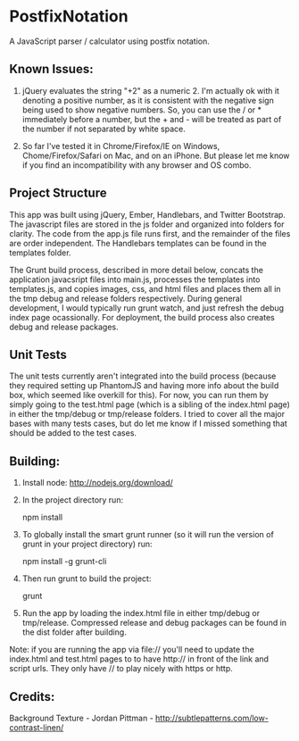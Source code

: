 PostfixNotation
===============

A JavaScript parser / calculator using postfix notation.


Known Issues:
-------------

1. jQuery evaluates the string "+2" as a numeric 2.  I'm actually ok with it denoting a positive number, as it is consistent with the negative sign being used to show negative numbers.  So, you can use the / or * immediately before a number, but the + and - will be treated as part of the number if not separated by white space.

2. So far I've tested it in Chrome/Firefox/IE on Windows, Chome/Firefox/Safari on Mac, and on an iPhone.  But please let me know if you find an incompatibility with any browser and OS combo.


Project Structure
-----------------

This app was built using jQuery, Ember, Handlebars, and Twitter Bootstrap.  The javascript files are stored in the js folder and organized into folders for clarity.  The code from the app.js file runs first, and the remainder of the files are order independent.  The Handlebars templates can be found in the templates folder.

The Grunt build process, described in more detail below, concats the application javacsript files into main.js, processes the templates into templates.js, and copies images, css, and html files and places them all in the tmp debug and release folders respectively.  During general development, I would typically run grunt watch, and just refresh the debug index page ocassionally.  For deployment, the build process also creates debug and release packages.


Unit Tests
----------

The unit tests currently aren't integrated into the build process (because they required setting up PhantomJS and having more info about the build box, which seemed like overkill for this).  For now, you can run them by simply going to the test.html page (which is a sibling of the index.html page) in either the tmp/debug or tmp/release folders.  I tried to cover all the major bases with many tests cases, but do let me know if I missed something that should be added to the test cases.


Building:
---------

1. Install node: http://nodejs.org/download/

2. In the project directory run:

    npm install

3. To globally install the smart grunt runner (so it will run the version of grunt in your project directory) run:

    npm install -g grunt-cli

4. Then run grunt to build the project:

    grunt

5. Run the app by loading the index.html file in either tmp/debug or tmp/release.  Compressed release and debug packages can be found in the dist folder after building.

Note: if you are running the app via file:// you'll need to update the index.html and test.html pages to to have http:// in front of the link and script urls.  They only have // to play nicely with https or http.


Credits:
--------

Background Texture - Jordan Pittman - http://subtlepatterns.com/low-contrast-linen/
